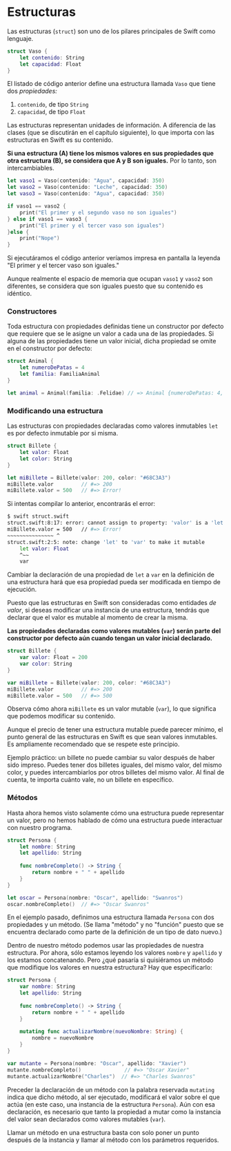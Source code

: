 # Estructuras

Las estructuras (`struct`) son uno de los pilares principales de Swift como lenguaje.

```swift
struct Vaso {
    let contenido: String
    let capacidad: Float
}
```

El listado de código anterior define una estructura llamada `Vaso` que tiene dos *propiedades:* 

1. `contenido`, de tipo `String`
2. `capacidad`, de tipo `Float`

Las estructuras representan unidades de información. A diferencia de las clases (que se discutirán en el capítulo siguiente), lo que importa con las estructuras en Swift es su contenido. 

**Si una estructura (A) tiene los mismos valores en sus propiedades que otra estructura (B), se considera que A y B son iguales.** Por lo tanto, son intercambiables.

```swift
let vaso1 = Vaso(contenido: "Agua", capacidad: 350)
let vaso2 = Vaso(contenido: "Leche", capacidad: 350)
let vaso3 = Vaso(contenido: "Agua", capacidad: 350)

if vaso1 == vaso2 {
    print("El primer y el segundo vaso no son iguales")
} else if vaso1 == vaso3 {
    print("El primer y el tercer vaso son iguales")
}else {
    print("Nope")
}
```

Si ejecutáramos el código anterior veríamos impresa en pantalla la leyenda "El primer y el tercer vaso son iguales."

Aunque realmente el espacio de memoria que ocupan `vaso1` y `vaso2` son diferentes, se considera que son iguales puesto que su contenido es idéntico.

### Constructores

Toda estructura con propiedades definidas tiene un constructor por defecto que requiere que se le asigne un valor a cada una de las propiedades. Si alguna de las propiedades tiene un valor inicial, dicha propiedad se omite en el constructor por defecto:

```swift
struct Animal {
    let numeroDePatas = 4
    let familia: FamiliaAnimal
}

let animal = Animal(familia: .Felidae) // => Animal {numeroDePatas: 4, familia: Felidae }
```

### Modificando una estructura

Las estructuras con propiedades declaradas como valores inmutables `let` es por defecto inmutable por si misma.

```swift
struct Billete {
    let valor: Float
    let color: String
}

let miBillete = Billete(valor: 200, color: "#68C3A3")
miBillete.valor         // #=> 200
miBillete.valor = 500   // #=> Error!
```

Si intentas compilar lo anterior, encontrarás el error:

```bash
$ swift struct.swift
struct.swift:8:17: error: cannot assign to property: 'valor' is a 'let' constant
miBillete.valor = 500   // #=> Error!
~~~~~~~~~~~~~~~ ^
struct.swift:2:5: note: change 'let' to 'var' to make it mutable
    let valor: Float
    ^~~
    var
```

Cambiar la declaración de una propiedad de `let` a `var` en la definición de una estructura hará que esa propiedad pueda ser modificada en tiempo de ejecución.

Puesto que las estructuras en Swift son consideradas como entidades *de valor*, si deseas modificar una instancia de una estructura, tendrás que declarar que el valor es mutable al momento de crear la misma.

**Las propiedades declaradas como valores mutables (`var`) serán parte del constructor por defecto aún cuando tengan un valor inicial declarado.**

```swift
struct Billete {
    var valor: Float = 200
    var color: String
}

var miBillete = Billete(valor: 200, color: "#68C3A3")
miBillete.valor         // #=> 200
miBillete.valor = 500   // #=> 500
```

Observa cómo ahora `miBillete` es un valor mutable (`var`), lo que significa que podemos modificar su contenido.

Aunque el precio de tener una estructura mutable puede parecer mínimo, el punto general de las estructuras en Swift es que sean valores inmutables. Es ampliamente recomendado que se respete este principio.

Ejemplo práctico: un billete no puede cambiar su valor después de haber sido impreso. Puedes tener dos billetes iguales, del mismo valor, del mismo color, y puedes intercambiarlos por otros billetes del mismo valor. Al final de cuenta, te importa cuánto vale, no un billete en específico. 


### Métodos

Hasta ahora hemos visto solamente cómo una estructura puede representar un valor, pero no hemos hablado de cómo una estructura puede interactuar con nuestro programa.

```swift
struct Persona {
    let nombre: String
    let apellido: String
    
    func nombreCompleto() -> String {
        return nombre + " " + apellido
    }
}

let oscar = Persona(nombre: "Oscar", apellido: "Swanros")
oscar.nombreCompleto()  // #=> "Oscar Swanros"
```

En el ejemplo pasado, definimos una estructura llamada `Persona` con dos propiedades y un método. (Se llama "método" y no "función" puesto que se encuentra declarado como parte de la definición de un tipo de dato nuevo.)

Dentro de nuestro método podemos usar las propiedades de nuestra estructura. Por ahora, sólo estamos leyendo los valores `nombre` y `apellido` y los estamos concatenando. Pero ¿qué pasaría si quisiéramos un método que modifique los valores en nuestra estructura? Hay que especificarlo:

```swift
struct Persona {
    var nombre: String
    let apellido: String
    
    func nombreCompleto() -> String {
        return nombre + " " + apellido
    }
    
    mutating func actualizarNombre(nuevoNombre: String) {
        nombre = nuevoNombre
    }
}

var mutante = Persona(nombre: "Oscar", apellido: "Xavier")
mutante.nombreCompleto()              // #=> "Oscar Xavier"
mutante.actualizarNombre("Charles")  // #=> "Charles Swanros"
```

Preceder la declaración de un método con la palabra reservada `mutating` indica que dicho método, al ser ejecutado, modificará el valor sobre el que actúa (en este caso, una instancia de la estructura `Persona`). Aún con esa declaración, es necesario que tanto la propiedad a mutar como la instancia del valor sean declarados como valores mutables (`var`).

Llamar un método en una estructura basta con solo poner un punto después de la instancia y llamar al método con los parámetros requeridos.